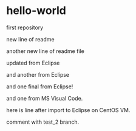 # hello-world
first repository

new line of readme

another new line of readme file 

updated from Eclipse 

and another from Eclipse 

and one final from Eclipse!

and one from MS Visual Code.

here is line after import to Eclipse on CentOS VM.

comment with test_2 branch.

